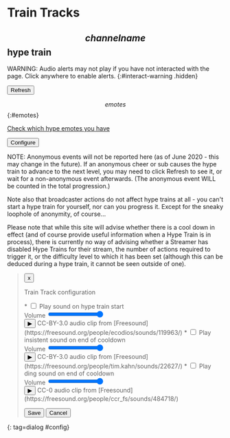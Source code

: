 # Train Tracks
## $$channelname$$ hype train

<div id=status></div>

WARNING: Audio alerts may not play if you have not interacted with the page.
Click anywhere to enable alerts.
{:#interact-warning .hidden}

<button type=button id=refresh>Refresh</button>

$$emotes$$
{:#emotes}

[Check which hype emotes you have](/checklist)

<button type=button id=configure>Configure</button>

NOTE: Anonymous events will not be reported here (as of June 2020 - this may
change in the future). If an anonymous cheer or sub causes the hype train to
advance to the next level, you may need to click Refresh to see it, or wait
for a non-anonymous event afterwards. (The anonymous event WILL be counted in
the total progression.)

Note also that broadcaster actions do not affect hype trains at all - you can't
start a hype train for yourself, nor can you progress it. Except for the sneaky
loophole of anonymity, of course...

Please note that while this site will advise whether there is a cool down in
effect (and of course provide useful information when a Hype Train is in process),
there is currently no way of advising whether a Streamer has disabled Hype Trains
for their stream, the number of actions required to trigger it, or the difficulty
level to which it has been set (although this can be deduced during a hype train,
it cannot be seen outside of one).

<style>
#emotes li > img:last-of-type {display: none;}
#emotes.hardmode li > img:last-of-type {display: inline-block;}
#emotes li.available:before {content: "Earnable: ";}
#emotes li.next:before {content: "Next goal: ";}
#emotes li:not(.next):not(.available) {display: none;}

/* Show a larger version of the emotes on hover */
#emotes em {
	position: relative;
	width: 0; height: 0;
}
#emotes em:nth-of-type(0) {left: 0px;} /* Manually do the calculations :( */
#emotes em:nth-of-type(1) {left: 30px;}
#emotes em:nth-of-type(2) {left: 60px;}
#emotes em:nth-of-type(3) {left: 90px;}
#emotes em:nth-of-type(4) {left: 120px;}
#emotes em:nth-of-type(5) {left: 150px;}
#emotes em img {
	display: none;
	position: absolute;
	background: white;
	border: 2px solid black;
	box-shadow: 5px 5px 10px 0px cyan;
	padding: 2px;
	margin: 2px;
}
#emotes img:hover + em img {display: block;}

audio {display: none;}
#config li {margin-bottom: 1.5em;}
#interact-warning {
	background: #ffff88;
	border: 3px solid #ffaa00;
	width: max-content;
	padding: 0.5em;
}
#interact-warning.hidden {display: none;}
</style>

<script>window.channelid = $$channelid$$;</script>
<script type=module src="/static/hypetrain.js"></script>

> <button type=button class=dialog_cancel>x</button>
>
> Train Track configuration <!-- that sounds like something completely different -->
>
> <form id=configform>
> * <label><input type=checkbox name=use_start> Play sound on hype train start</label><br>
>   Volume <input type=range name=vol_start value=100><br>
>   <button type=button class="play" id="play_start">&#x25b6;</button>
>   CC-BY-3.0 audio clip from [Freesound](https://freesound.org/people/ecodios/sounds/119963/)
> * <label><input type=checkbox name=use_insistent> Play insistent sound on end of cooldown</label><br>
>   Volume <input type=range name=vol_insistent value=100><br>
>   <button type=button class="play" id="play_insistent">&#x25b6;</button>
>   CC-BY-3.0 audio clip from [Freesound](https://freesound.org/people/tim.kahn/sounds/22627/)
> * <label><input type=checkbox name=use_ding> Play ding sound on end of cooldown</label><br>
>   Volume <input type=range name=vol_ding value=100><br>
>   <button type=button class="play" id="play_ding">&#x25b6;</button>
>   CC-0 audio clip from [Freesound](https://freesound.org/people/ccr_fs/sounds/484718/)
>
> <p><button>Save</button> <button type=button class=dialog_close>Cancel</button></p>
> </form>
{: tag=dialog #config}

<audio id=sfx_start controls src="/static/whistle.flac" preload="none"></audio>
<audio id=sfx_insistent controls src="/static/insistent.flac" preload="none"></audio>
<audio id=sfx_ding controls src="/static/ding.mp3" preload="none"></audio>

